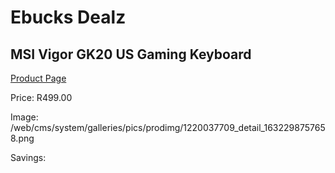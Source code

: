 
# Ebucks Dealz
## MSI Vigor GK20 US Gaming Keyboard
[Product Page](https://www.ebucks.com/web/shop/productSelected.do?prodId=1220037709&catId=365757697)

Price: R499.00

Image: /web/cms/system/galleries/pics/prodimg/1220037709_detail_1632298757658.png

Savings: 


	